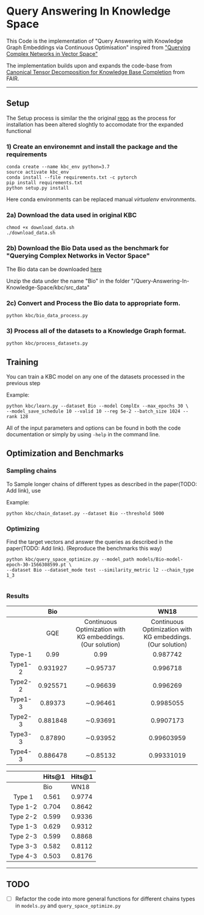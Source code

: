 # Query Answering In Knowledge Space

This Code is the implementation of "Query Answering with Knowledge Graph
Embeddings via Continuous Optimisation" inspired from ["Querying Complex Networks in Vector Space"](https://github.com/williamleif/graphqembed)

The implementation builds upon and expands the code-base from [Canonical Tensor Decomposition for Knowledge Base Completion](https://arxiv.org/abs/1806.07297) from  FAIR.

____

## Setup

The Setup process is similar the the original [repo](https://github.com/facebookresearch/kbc) as the process for installation has been altered sloghtly to accomodate fror the expanded functional

### 1) Create an environemnt and install the package and the requirements

```
conda create --name kbc_env python=3.7
source activate kbc_env
conda install --file requirements.txt -c pytorch
pip install requirements.txt
python setup.py install
```

Here conda environments can be replaced manual <i>virtualenv</i> environments.

### 2a) Download the data used in original KBC

```
chmod +x download_data.sh
./download_data.sh
```

### 2b) Download the Bio Data used as the benchmark for "Querying Complex Networks in Vector Space"

The Bio data can be downloaded [here](https://snap.stanford.edu/nqe/bio_data.zip)

Unzip the data under the name "Bio" in the folder "/Query-Answering-In-Knowledge-Space/kbc/src_data"

### 2c) Convert and Process the Bio data to appropriate form.

```
python kbc/bio_data_process.py
```

### 3) Process all of the datasets to a Knowledge Graph format.

```
python kbc/process_datasets.py
```

## Training

You can train a KBC model on any one of the datasets processed in the previous step

Example:
```
python kbc/learn.py --dataset Bio --model ComplEx --max_epochs 30 \
--model_save_schedule 10 --valid 10 --reg 5e-2 --batch_size 1024 --rank 128

```

All of the input parameters and options can be found in both the code documentation or simply by using `-help` in the command line.

## Optimization and Benchmarks

### Sampling chains

To Sample longer chains of different types as described in the paper(TODO: Add link), use

Example:
```
python kbc/chain_dataset.py --dataset Bio --threshold 5000
```

### Optimizing

Find the target vectors and answer the queries as described in the paper(TODO: Add link). (Reproduce the benchmarks this way)

```
python kbc/query_space_optimize.py --model_path models/Bio-model-epoch-30-1566308599.pt \
--dataset Bio --dataset_mode test --similarity_metric l2 --chain_type 1_3


```

### Results

|         |    Bio   |                                                            |   |                            WN18                            |
|:-------:|:--------:|:----------------------------------------------------------:|:-:|:----------------------------------------------------------:|
|         |    GQE   | Continuous Optimization with KG embeddings. (Our solution) |   | Continuous Optimization with KG embeddings. (Our solution) |
|  Type-1 |   0.99   |                            0.99                            |   |                          0.987742                          |
| Type1-2 | 0.931927 |                        $\sim$0.95737                       |   |                          0.996718                          |
| Type2-2 | 0.925571 |                        $\sim$0.96639                       |   |                          0.996269                          |
| Type1-3 |  0.89373 |                        $\sim$0.96461                       |   |                          0.9985055                         |
| Type2-3 | 0.881848 |                        $\sim$0.93691                       |   |                          0.9907173                         |
| Type3-3 |  0.87890 |                        $\sim$0.93952                       |   |                         0.99603959                         |
| Type4-3 | 0.886478 |                        $\sim$0.85132                       |   |                         0.99331019                         |


|          | Hits@1 | Hits@1 |
|:--------:|--------|--------|
|          |   Bio  |  WN18  |
|  Type 1  |  0.561 | 0.9774 |
| Type 1-2 |  0.704 | 0.8642 |
| Type 2-2 |  0.599 | 0.9336 |
| Type 1-3 |  0.629 | 0.9312 |
| Type 2-3 |  0.599 | 0.8868 |
| Type 3-3 |  0.582 | 0.8112 |
| Type 4-3 |  0.503 | 0.8176 |


___

## TODO

- [ ] Refactor the code into more general functions for different chains types in ```models.py``` and ```query_space_optimize.py```
